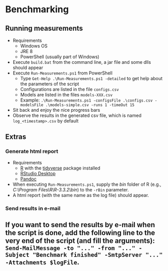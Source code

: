 # Benchmarking

## Running measurements
- Requirements
  - Windows OS
  - JRE 8
  - PowerShell (usually part of Windows)
- Execute `build.bat` from the command line, a jar file and some dlls should appear
- Execute `Run-Measurements.ps1` from PowerShell
  - Type `Get-Help .\Run-Measurements.ps1 -detailed` to get help about the parameters of the script
  - Configurations are listed in the file `configs.csv`
  - Models are listed in the files `models-XXX.csv`
  - Example: `.\Run-Measurements.ps1 -configsFile .\configs.csv -modelsFile .\models-simple.csv -runs 1 -timeOut 15`
- Sit back and enjoy the nice progress bars
- Observe the results in the generated csv file, which is named `log_<timestamp>.csv` by default

## Extras

### Generate html report
- Requirements
  - [R](https://www.r-project.org/) with the [tidyverse](https://cran.r-project.org/web/packages/tidyverse/index.html) package installed
  - [RStudio Desktop](https://www.rstudio.com/products/RStudio/)
  - [Pandoc](http://pandoc.org/)
- When executing `Run-Measurements.ps1`, supply the _bin_ folder of R (e.g., _C:\Program Files\R\R-3.3.2\bin_) to the `-rBin` parameter.
- A html report (with the same name as the log file) should appear.

### Send results in e-mail
If you want to send the results by e-mail when the script is done, add the following line to the very end of the script (and fill the arguments): `Send-MailMessage -to "..." -from "..." -Subject "Benchmark finished" -SmtpServer "..." -Attachments $logFile`.
-
